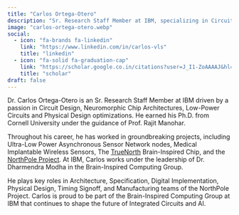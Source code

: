 ```yaml
---
title: "Carlos Ortega-Otero"
description: "Sr. Research Staff Member at IBM, specializing in Circuit Design, Neuromorphic Chip Architectures, and Low-Power Circuits. Key member of NorthPole Project."
image: "carlos-ortega-otero.webp"
social:
  - icon: "fa-brands fa-linkedin"
    link: "https://www.linkedin.com/in/carlos-vls"
    title: "linkedin"
  - icon: "fa-solid fa-graduation-cap"
    link: "https://scholar.google.co.in/citations?user=J_I1-ZoAAAAJ&hl=ja"
    title: "scholar"
draft: false
---
```

Dr. Carlos Ortega-Otero is an Sr. Research Staff Member at IBM driven by a passion in Circuit Design, Neuromorphic Chip Architectures, Low-Power Circuits and Physical Design optimizations. He earned his Ph.D. from Cornell University under the guidance of Prof. Rajit Manohar.

Throughout his career, he has worked in groundbreaking projects, including Ultra-Low Power Asynchronous Sensor Network nodes, Medical Implantable Wireless Sensors, The [TrueNorth](/neuromorphic-computing/hardware/truenorth-ibm/) Brain-Inspired Chip, and the [NorthPole Project](/blog/northpole-ibm-neuromorphic-ai-hardware/). At IBM, Carlos works under the leadership of Dr. Dharmendra Modha in the Brain-Inspired Computing Group.

He plays key roles in Architecture, Specification, Digital Implementation, Physical Design, Timing Signoff, and Manufacturing teams of the NorthPole Project. Carlos is proud to be part of the Brain-Inspired Computing Group at IBM that continues to shape the future of Integrated Circuits and AI.
